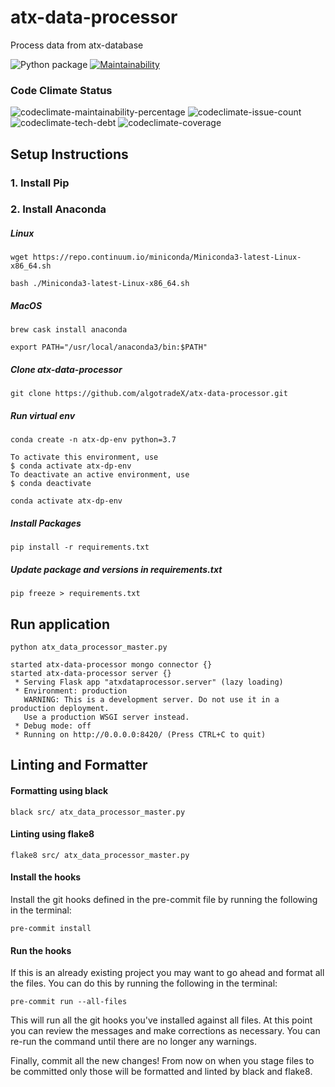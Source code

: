 # atx-data-processor
Process data from atx-database

![Python package](https://github.com/algotradeX/atx-data-processor/workflows/Python%20package/badge.svg?label=Build%20Status)
[![Maintainability](https://api.codeclimate.com/v1/badges/2978c107db3dc8131a2b/maintainability)](https://codeclimate.com/github/algotradeX/atx-data-processor/maintainability)


### Code Climate Status
![codeclimate-maintainability-percentage](https://img.shields.io/codeclimate/maintainability-percentage/algotradeX/atx-data-processor?style=plastic)
![codeclimate-issue-count](https://img.shields.io/codeclimate/issues/algotradeX/atx-data-processor?style=plastic)
![codeclimate-tech-debt](https://img.shields.io/codeclimate/tech-debt/algotradeX/atx-data-processor?style=plastic)
![codeclimate-coverage](https://img.shields.io/codeclimate/coverage/algotradeX/atx-data-processor?style=plastic)


## Setup Instructions

### 1. Install Pip
### 2. Install Anaconda
##### Linux
`wget https://repo.continuum.io/miniconda/Miniconda3-latest-Linux-x86_64.sh`

`bash ./Miniconda3-latest-Linux-x86_64.sh`

##### MacOS
`brew cask install anaconda`

`export PATH="/usr/local/anaconda3/bin:$PATH"`

##### Clone atx-data-processor
`git clone https://github.com/algotradeX/atx-data-processor.git`

##### Run virtual env
`conda create -n atx-dp-env python=3.7`

```
To activate this environment, use
$ conda activate atx-dp-env
To deactivate an active environment, use
$ conda deactivate
```

`conda activate atx-dp-env`

##### Install Packages

`pip install -r requirements.txt`

##### Update package and versions in requirements.txt

`pip freeze > requirements.txt`




## Run application
`python atx_data_processor_master.py`

    started atx-data-processor mongo connector {}
    started atx-data-processor server {}
     * Serving Flask app "atxdataprocessor.server" (lazy loading)
     * Environment: production
       WARNING: This is a development server. Do not use it in a production deployment.
       Use a production WSGI server instead.
     * Debug mode: off
     * Running on http://0.0.0.0:8420/ (Press CTRL+C to quit)



## Linting and Formatter

#### Formatting using black

`black src/ atx_data_processor_master.py`

#### Linting using flake8

`flake8 src/ atx_data_processor_master.py`

#### Install the hooks

Install the git hooks defined in the pre-commit file by running the following in the terminal:

`pre-commit install`

#### Run the hooks

If this is an already existing project you may want to go ahead and format all the files. You can do this by running the following in the terminal:

`pre-commit run --all-files`

This will run all the git hooks you've installed against all files. At this point you can review the messages and make corrections as necessary. You can re-run the command until there are no longer any warnings.

Finally, commit all the new changes! From now on when you stage files to be committed only those will be formatted and linted by black and flake8. 



